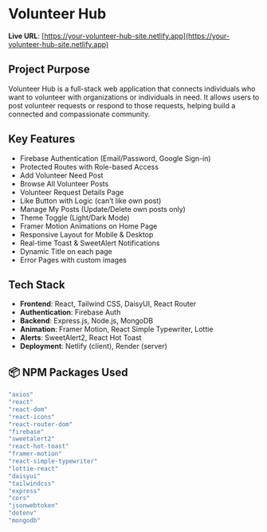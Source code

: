 # Volunteer Hub

**Live URL**: [https://your-volunteer-hub-site.netlify.app](https://your-volunteer-hub-site.netlify.app)

## Project Purpose

Volunteer Hub is a full-stack web application that connects individuals who want to volunteer with organizations or individuals in need. It allows users to post volunteer requests or respond to those requests, helping build a connected and compassionate community.

## Key Features

- Firebase Authentication (Email/Password, Google Sign-in)
- Protected Routes with Role-based Access
- Add Volunteer Need Post
- Browse All Volunteer Posts
- Volunteer Request Details Page
- Like Button with Logic (can’t like own post)
- Manage My Posts (Update/Delete own posts only)
- Theme Toggle (Light/Dark Mode)
- Framer Motion Animations on Home Page
- Responsive Layout for Mobile & Desktop
- Real-time Toast & SweetAlert Notifications
- Dynamic Title on each page
- Error Pages with custom images

## Tech Stack

- **Frontend**: React, Tailwind CSS, DaisyUI, React Router
- **Authentication**: Firebase Auth
- **Backend**: Express.js, Node.js, MongoDB
- **Animation**: Framer Motion, React Simple Typewriter, Lottie
- **Alerts**: SweetAlert2, React Hot Toast
- **Deployment**: Netlify (client), Render (server)

## 📦 NPM Packages Used

```bash
"axios"
"react"
"react-dom"
"react-icons"
"react-router-dom"
"firebase"
"sweetalert2"
"react-hot-toast"
"framer-motion"
"react-simple-typewriter"
"lottie-react"
"daisyui"
"tailwindcss"
"express"
"cors"
"jsonwebtoken"
"dotenv"
"mongodb"
```
